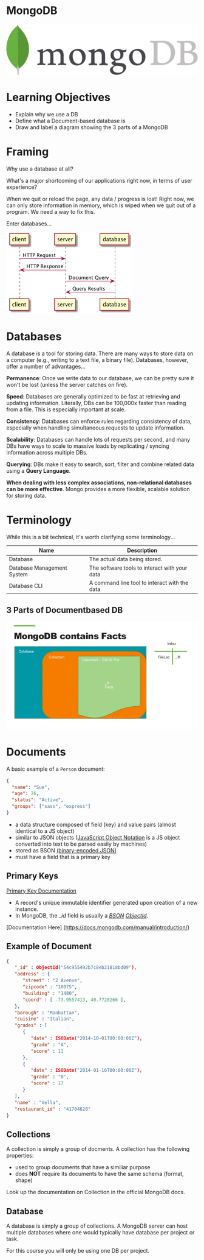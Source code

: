 # MongoDB

![logo](./images/mongodb-logo.jpg)

# Learning Objectives

- Explain why we use a DB 
- Define what a Document-based database is
- Draw and label a diagram showing the 3 parts of a MongoDB

# Framing

Why use a database at all?

What's a major shortcoming of our applications right now, in terms of user
experience?

When we quit or reload the page, any data / progress is lost! Right now, we can
only store information in memory, which is wiped when we quit out of a program.
We need a way to fix this.

Enter databases...

![Client, Server, DB Diagram](./images/clientServerDB.png)

# Databases 

A database is a tool for storing data. There are many ways to store data on a
computer (e.g., writing to a text file, a binary file). Databases, however,
offer a number of advantages...

**Permanence**: Once we write data to our database, we can be pretty sure it
won't be lost (unless the server catches on fire).

**Speed**: Databases are generally optimized to be fast at retrieving and
updating information. Literally, DBs can be 100,000x faster than reading from a
file. This is especially important at scale.

**Consistency**: Databases can enforce rules regarding consistency of data,
especially when handling simultaneous requests to update information.

**Scalability**: Databases can handle lots of requests per second, and many DBs
have ways to scale to massive loads by replicating / syncing information across
multiple DBs.

**Querying**: DBs make it easy to search, sort, filter and combine related data
using a **Query Language**.

**When dealing with less complex associations, non-relational databases can be more
effective**. Mongo provides a more flexible, scalable solution for storing data.

# Terminology

While this is a bit technical, it's worth clarifying some terminology...

Name                        | Description
----------------------------|-------------------------------------------------
Database                    | The actual data being stored.
Database Management System  | The software tools to interact with your data 
Database CLI                | A command line tool to interact with the data

## 3 Parts of Documentbased DB

![Layout of mongodb](./images/mongoLayout.jpg)

# Documents

A basic example of a `Person` document:

```json
{
  "name": "Sue",
  "age": 26,
  "status": "Active",
  "groups": ["sass", "express"]
}
```

- a data structure composed of field (key) and value pairs (almost identical to a JS object)
- similar to JSON objects ([JavaScript Object
  Notation](https://www.mongodb.com/json-and-bson) is a JS object converted
  into text to be parsed easily by machines)
- stored as BSON [(binary-encoded JSON)](http://bsonspec.org/)
- must have a field that is a primary key

## Primary Keys

[Primary Key Documentation](http://docs.mongodb.org/manual/reference/glossary/#term-primary-key) 

- A record's unique immutable identifier generated upon creation of a new
  instance.
- In MongoDB, the *_id* field is usually a
  *[BSON](http://docs.mongodb.org/manual/reference/glossary/#term-bson)
  [ObjectId](http://docs.mongodb.org/manual/reference/glossary/#term-objectid)*.

[Documentation Here] (https://docs.mongodb.com/manual/introduction/)

## Example of Document

```json
{
   "_id" : ObjectId("54c955492b7c8eb21818bd09"),
   "address" : {
      "street" : "2 Avenue",
      "zipcode" : "10075",
      "building" : "1480",
      "coord" : [ -73.9557413, 40.7720266 ],
   },
   "borough" : "Manhattan",
   "cuisine" : "Italian",
   "grades" : [
      {
         "date" : ISODate("2014-10-01T00:00:00Z"),
         "grade" : "A",
         "score" : 11
      },
      {
         "date" : ISODate("2014-01-16T00:00:00Z"),
         "grade" : "B",
         "score" : 17
      }
   ],
   "name" : "Vella",
   "restaurant_id" : "41704620"
}
```

## Collections 

A collection is simply a  group of docments. A collection has the following properties:

- used to group documents that have a similiar purpose 
- does **NOT** require its documents to have the same schema (format, shape)

Look up the documentation on Collection in the official MongoDB docs.

## Database

A database is simply a group of collections. A MongoDB server can host multiple databases
where one would typically have database per project or task. 

For this course you will only be using one DB per project.
